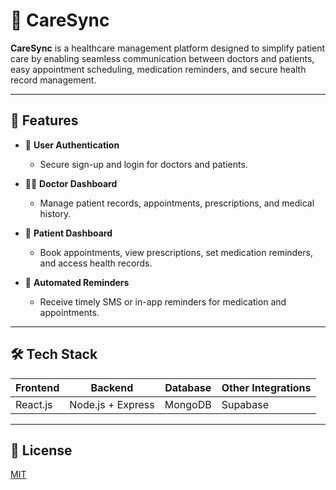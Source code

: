 # 💙 CareSync

**CareSync** is a healthcare management platform designed to simplify patient care by enabling seamless communication between doctors and patients, easy appointment scheduling, medication reminders, and secure health record management.

---

## 🚀 Features

- 📝 **User Authentication**
  - Secure sign-up and login for doctors and patients.
  
- 👨‍⚕️ **Doctor Dashboard**
  - Manage patient records, appointments, prescriptions, and medical history.

- 🏥 **Patient Dashboard**
  - Book appointments, view prescriptions, set medication reminders, and access health records.

- 🔔 **Automated Reminders**
  - Receive timely SMS or in-app reminders for medication and appointments.

---

## 🛠 Tech Stack

| Frontend        | Backend            | Database  | Other Integrations |
| --------------  | ------------------ | --------- | ------------------ |
| React.js        | Node.js + Express  | MongoDB   | Supabase |

---

## 📄 License

[MIT](LICENSE)
